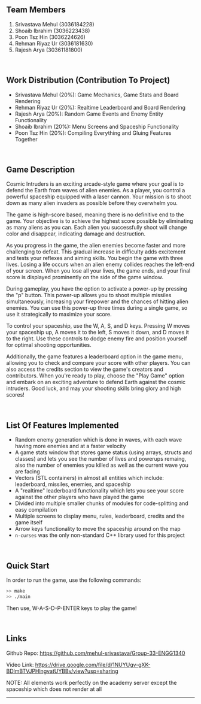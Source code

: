 ## Team Members
1.	Srivastava Mehul (3036184228)
2.	Shoaib Ibrahim (3036223438)
3.	Poon Tsz Hin (3036224626)
4.	Rehman Riyaz Ur (3036181630)
5.	Rajesh Arya (30361181800)

<br />

## Work Distribution (Contribution To Project)
- Srivastava Mehul (20%): Game Mechanics, Game Stats and Board Rendering
- Rehman Riyaz Ur (20%): Realtime Leaderboard and Board Rendering
- Rajesh Arya (20%): Random Game Events and Enemy Entity Functionality
- Shoaib Ibrahim (20%): Menu Screens and Spaceship Functionality
- Poon Tsz Hin (20%): Compiling Everything and Gluing Features Together

<br />

## Game Description

Cosmic Intruders is an exciting arcade-style game where your goal is to defend the Earth from waves of alien enemies. As a player, you control a powerful spaceship equipped with a laser cannon. Your mission is to shoot down as many alien invaders as possible before they overwhelm you.

The game is high-score based, meaning there is no definitive end to the game. Your objective is to achieve the highest score possible by eliminating as many aliens as you can. Each alien you successfully shoot will change color and disappear, indicating damage and destruction.

As you progress in the game, the alien enemies become faster and more challenging to defeat. This gradual increase in difficulty adds excitement and tests your reflexes and aiming skills.
You begin the game with three lives. Losing a life occurs when an alien enemy collides reaches the left-end of your screen. When you lose all your lives, the game ends, and your final score is displayed prominently on the side of the game window.

During gameplay, you have the option to activate a power-up by pressing the "p" button. This power-up allows you to shoot multiple missiles simultaneously, increasing your firepower and the chances of hitting alien enemies. You can use this power-up three times during a single game, so use it strategically to maximize your score.

To control your spaceship, use the W, A, S, and D keys. Pressing W moves your spaceship up, A moves it to the left, S moves it down, and D moves it to the right. Use these controls to dodge enemy fire and position yourself for optimal shooting opportunities.

Additionally, the game features a leaderboard option in the game menu, allowing you to check and compare your score with other players. You can also access the credits section to view the game's creators and contributors.
When you're ready to play, choose the "Play Game" option and embark on an exciting adventure to defend Earth against the cosmic intruders. Good luck, and may your shooting skills bring glory and high scores!

<br />

## List Of Features Implemented
- Random enemy generation which is done in waves, with each wave having more enemies and at a faster velocity
- A game stats window that stores game status (using arrays, structs and classes) and lets you see the number of lives and powerups remaing, also the number of enemies you killed as well as the current wave you are facing
- Vectors (STL containers) in almost all entities which include: leaderboard, missiles, enemies, and spaceship
- A "realtime" leaderboard functionality which lets you see your score against the other players who have played the game
- Divided into multiple smaller chunks of modules for code-splitting and easy compilation
- Multiple screens to display menu, rules, leaderboard, credits and the game itself
- Arrow keys functionality to move the spaceship around on the map
- `n-curses` was the only non-standard C++ library used for this project

<br />

## Quick Start
In order to run the game, use the following commands:
```bash
>> make
>> ./main
```

Then use, W-A-S-D-P-ENTER keys to play the game!

<br />

## Links
Github Repo: https://github.com/mehul-srivastava/Group-33-ENGG1340

Video Link: https://drive.google.com/file/d/1NUYUgv-gXK-BDlmBTVJPHlngvatUYBBv/view?usp=sharing




NOTE: All elements work perfectly on the academy server except the spaceship which does not render at all
<hr>